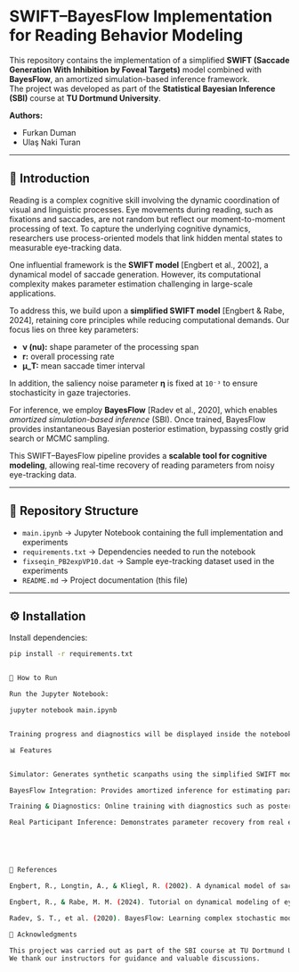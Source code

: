 # SWIFT–BayesFlow Implementation for Reading Behavior Modeling

This repository contains the implementation of a simplified **SWIFT (Saccade Generation With Inhibition by Foveal Targets)** model combined with **BayesFlow**, an amortized simulation-based inference framework.  
The project was developed as part of the **Statistical Bayesian Inference (SBI)** course at **TU Dortmund University**.  

**Authors:**  
- Furkan Duman  
- Ulaş Naki Turan  

---

## 📖 Introduction

Reading is a complex cognitive skill involving the dynamic coordination of visual and linguistic processes. Eye movements during reading, such as fixations and saccades, are not random but reflect our moment-to-moment processing of text. To capture the underlying cognitive dynamics, researchers use process-oriented models that link hidden mental states to measurable eye-tracking data.

One influential framework is the **SWIFT model** [Engbert et al., 2002], a dynamical model of saccade generation. However, its computational complexity makes parameter estimation challenging in large-scale applications.  

To address this, we build upon a **simplified SWIFT model** [Engbert & Rabe, 2024], retaining core principles while reducing computational demands. Our focus lies on three key parameters:

- **ν (nu):** shape parameter of the processing span  
- **r:** overall processing rate  
- **μ_T:** mean saccade timer interval  

In addition, the saliency noise parameter **η** is fixed at `10⁻³` to ensure stochasticity in gaze trajectories.  

For inference, we employ **BayesFlow** [Radev et al., 2020], which enables *amortized simulation-based inference* (SBI). Once trained, BayesFlow provides instantaneous Bayesian posterior estimation, bypassing costly grid search or MCMC sampling.  

This SWIFT–BayesFlow pipeline provides a **scalable tool for cognitive modeling**, allowing real-time recovery of reading parameters from noisy eye-tracking data.

---

## 📂 Repository Structure

- `main.ipynb` → Jupyter Notebook containing the full implementation and experiments  
- `requirements.txt` → Dependencies needed to run the notebook  
- `fixseqin_PB2expVP10.dat` → Sample eye-tracking dataset used in the experiments  
- `README.md` → Project documentation (this file)  
 

---

## ⚙️ Installation

Install dependencies:

```bash
pip install -r requirements.txt


🚀 How to Run

Run the Jupyter Notebook:

jupyter notebook main.ipynb


Training progress and diagnostics will be displayed inside the notebook, and figures will be generated inline.

📊 Features


Simulator: Generates synthetic scanpaths using the simplified SWIFT model.

BayesFlow Integration: Provides amortized inference for estimating parameters (ν, r, μ_T).

Training & Diagnostics: Online training with diagnostics such as posterior plots and pairwise distributions.

Real Participant Inference: Demonstrates parameter recovery from real eye-tracking data.





📌 References

Engbert, R., Longtin, A., & Kliegl, R. (2002). A dynamical model of saccade generation in reading based on spatially distributed lexical processing. Vision Research, 42(5), 621–636.

Engbert, R., & Rabe, M. M. (2024). Tutorial on dynamical modeling of eye movements in reading. OSF Preprint.

Radev, S. T., et al. (2020). BayesFlow: Learning complex stochastic models with invertible neural networks. arXiv preprint arXiv:2003.06281.

🙌 Acknowledgments

This project was carried out as part of the SBI course at TU Dortmund University.
We thank our instructors for guidance and valuable discussions.

